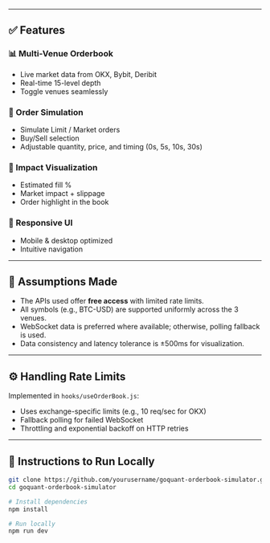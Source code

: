 
---

## ✅ Features

### 📊 Multi-Venue Orderbook
- Live market data from OKX, Bybit, Deribit
- Real-time 15-level depth
- Toggle venues seamlessly

### 📝 Order Simulation
- Simulate Limit / Market orders
- Buy/Sell selection
- Adjustable quantity, price, and timing (0s, 5s, 10s, 30s)

### 📌 Impact Visualization
- Estimated fill %
- Market impact + slippage
- Order highlight in the book

### 📱 Responsive UI
- Mobile & desktop optimized
- Intuitive navigation

---

## 🧪 Assumptions Made

- The APIs used offer **free access** with limited rate limits.
- All symbols (e.g., BTC-USD) are supported uniformly across the 3 venues.
- WebSocket data is preferred where available; otherwise, polling fallback is used.
- Data consistency and latency tolerance is ±500ms for visualization.

---

## ⚙️ Handling Rate Limits

Implemented in `hooks/useOrderBook.js`:
- Uses exchange-specific limits (e.g., 10 req/sec for OKX)
- Fallback polling for failed WebSocket
- Throttling and exponential backoff on HTTP retries

---

## 📄 Instructions to Run Locally

```bash
git clone https://github.com/yourusername/goquant-orderbook-simulator.git
cd goquant-orderbook-simulator

# Install dependencies
npm install

# Run locally
npm run dev
